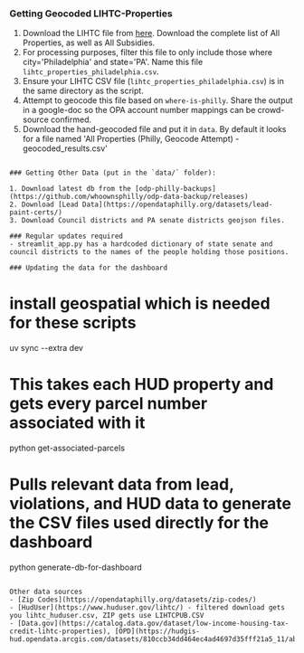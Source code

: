 
### Getting Geocoded LIHTC-Properties

1. Download the LIHTC file from [here](https://nhpd.preservationdatabase.org/Data). Download the complete list of All Properties, as well as All Subsidies.
2. For processing purposes, filter this file to only include those where city='Philadelphia' and state='PA'. Name this file `lihtc_properties_philadelphia.csv`.
3. Ensure your LIHTC CSV file (`lihtc_properties_philadelphia.csv`) is in the same directory as the script.
4. Attempt to geocode this file based on `where-is-philly`. Share the output in a google-doc so the OPA account number mappings can be crowd-source confirmed.
5. Download the hand-geocoded file and put it in `data`. By default it looks for a file named 'All Properties (Philly, Geocode Attempt) - geocoded_results.csv'
```

### Getting Other Data (put in the `data/` folder):

1. Download latest db from the [odp-philly-backups](https://github.com/whoownsphilly/odp-data-backup/releases)
2. Download [Lead Data](https://opendataphilly.org/datasets/lead-paint-certs/)
3. Download Council districts and PA senate districts geojson files. 

### Regular updates required
- streamlit_app.py has a hardcoded dictionary of state senate and council districts to the names of the people holding those positions.

### Updating the data for the dashboard
```
# install geospatial which is needed for these scripts
uv sync --extra dev

# This takes each HUD property and gets every parcel number associated with it
python get-associated-parcels

# Pulls relevant data from lead, violations, and HUD data to generate the CSV files used directly for the dashboard
python generate-db-for-dashboard
```

Other data sources
- [Zip Codes](https://opendataphilly.org/datasets/zip-codes/)
- [HudUser](https://www.huduser.gov/lihtc/) - filtered download gets you lihtc_huduser.csv, ZIP gets use LIHTCPUB.CSV
- [Data.gov](https://catalog.data.gov/dataset/low-income-housing-tax-credit-lihtc-properties), [OPD](https://hudgis-hud.opendata.arcgis.com/datasets/810ccb34dd464ec4ad4697d35fff21a5_11/about)
